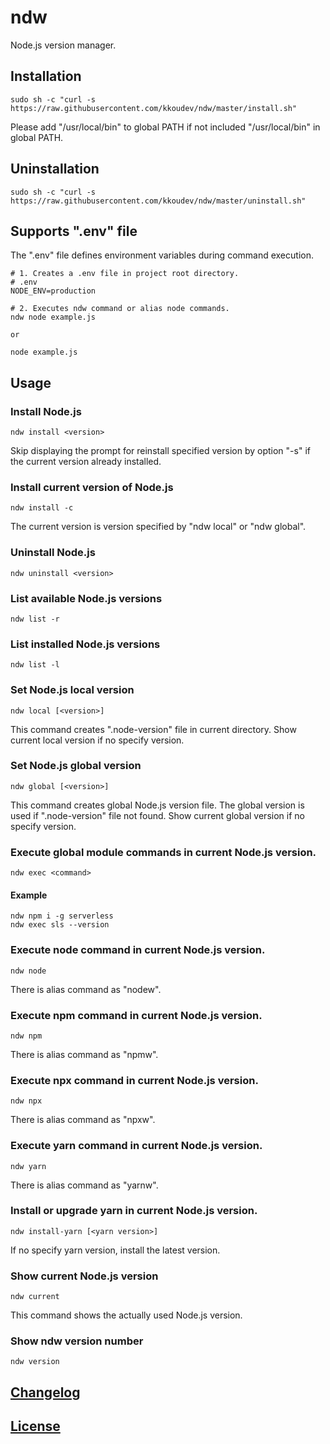 # ndw

Node.js version manager.

## Installation

```
sudo sh -c "curl -s 
https://raw.githubusercontent.com/kkoudev/ndw/master/install.sh"
```

Please add "/usr/local/bin" to global PATH if not included "/usr/local/bin" in global PATH.

## Uninstallation

```
sudo sh -c "curl -s 
https://raw.githubusercontent.com/kkoudev/ndw/master/uninstall.sh"
```

## Supports ".env" file

The ".env" file defines environment variables during command execution.

```
# 1. Creates a .env file in project root directory.
# .env
NODE_ENV=production

# 2. Executes ndw command or alias node commands.
ndw node example.js

or

node example.js
```

## Usage

### Install Node.js

```
ndw install <version>
```

Skip displaying the prompt for reinstall specified version by option "-s" if the current version already installed.

### Install current version of Node.js

```
ndw install -c
```

The current version is version specified by "ndw local" or "ndw global".

### Uninstall Node.js

```
ndw uninstall <version>
```

### List available Node.js versions

```
ndw list -r
```

### List installed Node.js versions

```
ndw list -l
```

### Set Node.js local version

```
ndw local [<version>]
```

This command creates ".node-version" file in current directory.
Show current local version if no specify version.

### Set Node.js global version

```
ndw global [<version>]
```

This command creates global Node.js version file.
The global version is used if ".node-version" file not found.
Show current global version if no specify version.

### Execute global module commands in current Node.js version.

```
ndw exec <command>
```

#### Example

```
ndw npm i -g serverless
ndw exec sls --version
```

### Execute node command in current Node.js version.

```
ndw node
```

There is alias command as "nodew".

### Execute npm command in current Node.js version.

```
ndw npm
```

There is alias command as "npmw".

### Execute npx command in current Node.js version.

```
ndw npx
```

There is alias command as "npxw".

### Execute yarn command in current Node.js version.

```
ndw yarn
```

There is alias command as "yarnw".

### Install or upgrade yarn in current Node.js version.

```
ndw install-yarn [<yarn version>]
```

If no specify yarn version, install the latest version.

### Show current Node.js version

```
ndw current
```

This command shows the actually used Node.js version.

### Show ndw version number

```
ndw version
```

## [Changelog](CHANGELOG.md)

## [License](LICENSE)
